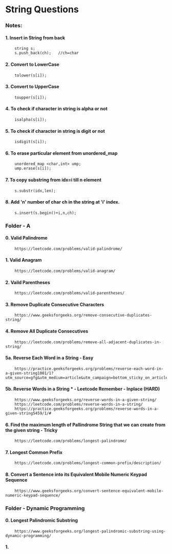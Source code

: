 # String Questions

### Notes:

#### 1. Insert in String from back
        string s;
        s.push_back(ch);   //ch=char
        
#### 2. Convert to LowerCase
        tolower(s[i]);
        
#### 3. Convert to UpperCase
        toupper(s[i]);
        
#### 4. To check if character in string is alpha or not
        isalpha(s[i]);
        
#### 5. To check if character in string is digit or not
        isdigit(s[i]);   

#### 6. To erase particular element from unordered_map
        unordered_map <char,int> ump;
        ump.erase(s[i]);
        
#### 7. To copy substring from idx=i till n element
        s.substr(idx,len);
        
#### 8. Add 'n' number of char ch in the string at 'i' index.        
        s.insert(s.begin()+i,n,ch);
        
        
### Folder - A

#### 0. Valid Palindrome
        https://leetcode.com/problems/valid-palindrome/
        
#### 1. Valid Anagram
        https://leetcode.com/problems/valid-anagram/
        
#### 2. Vaild Parentheses
        https://leetcode.com/problems/valid-parentheses/
        
#### 3. Remove Duplicate Consecutive Characters
        https://www.geeksforgeeks.org/remove-consecutive-duplicates-string/
        
#### 4. Remove All Duplicate Consecutives
        https://leetcode.com/problems/remove-all-adjacent-duplicates-in-string/
        
#### 5a. Reverse Each Word in a String - Easy 
        https://practice.geeksforgeeks.org/problems/reverse-each-word-in-a-given-string1001/1?utm_source=gfg&utm_medium=article&utm_campaign=bottom_sticky_on_article
        
#### 5b. Reverse Words in a String * - Leetcode Remember - Inplace (HARD)
        https://www.geeksforgeeks.org/reverse-words-in-a-given-string/
        https://leetcode.com/problems/reverse-words-in-a-string/   
        https://practice.geeksforgeeks.org/problems/reverse-words-in-a-given-string5459/1/#
        
#### 6. Find the maximum length of Pallindrome String that we can create from the given string - Tricky
        https://leetcode.com/problems/longest-palindrome/

#### 7. Longest Common Prefix
        https://leetcode.com/problems/longest-common-prefix/description/
        
#### 8. Convert a Sentence into its Equivalent Mobile Numeric Keypad Sequence
        https://www.geeksforgeeks.org/convert-sentence-equivalent-mobile-numeric-keypad-sequence/
        
        
### Folder - Dynamic Programming

#### 0. Longest Palindromic Substring
        https://www.geeksforgeeks.org/longest-palindromic-substring-using-dynamic-programming/
        
#### 1.         
